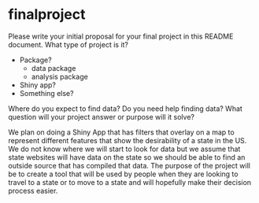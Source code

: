# finalproject

Please write your initial proposal for your final project in this README document. What type of project is it? 

- Package?
    - data package
    - analysis package
- Shiny app? 
- Something else?

Where do you expect to find data? Do you need help finding data? What question will your project answer or purpose will it solve?

We plan on doing a Shiny App that has filters that overlay on a map to represent different features that show the desirability of a state in the US.  We do not know where we will start to look for data but we assume that state websites will have data on the state so we should be able to find an outside source that has compiled that data.  The purpose of the project will be to create a tool that will be used by people when they are looking to travel to a state or to move to a state and will hopefully make their decision process easier.
